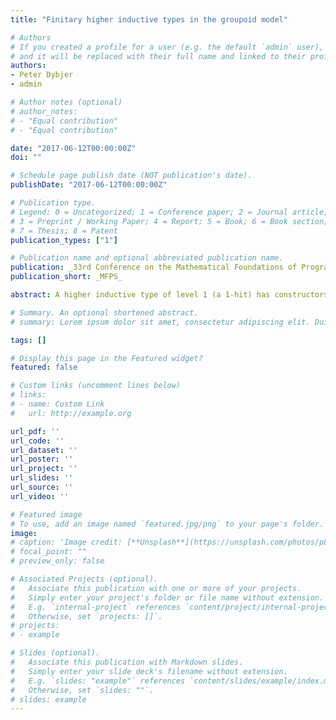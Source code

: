 ```yaml
---
title: "Finitary higher inductive types in the groupoid model"

# Authors
# If you created a profile for a user (e.g. the default `admin` user), write the username (folder name) here 
# and it will be replaced with their full name and linked to their profile.
authors:
- Peter Dybjer
- admin

# Author notes (optional)
# author_notes:
# - "Equal contribution"
# - "Equal contribution"

date: "2017-06-12T00:00:00Z"
doi: ""

# Schedule page publish date (NOT publication's date).
publishDate: "2017-06-12T00:00:00Z"

# Publication type.
# Legend: 0 = Uncategorized; 1 = Conference paper; 2 = Journal article;
# 3 = Preprint / Working Paper; 4 = Report; 5 = Book; 6 = Book section;
# 7 = Thesis; 8 = Patent
publication_types: ["1"]

# Publication name and optional abbreviated publication name.
publication: _33rd Conference on the Mathematical Foundations of Programming Semantics_
publication_short: _MFPS_

abstract: A higher inductive type of level 1 (a 1-hit) has constructors for points and paths only, whereas a higher inductive type of level 2 (a 2-hit) has constructors for surfaces too. We restrict attention to finitary higher inductive types and present general schemata for the types of their point, path, and surface constructors. We also derive the elimination and equality rules from the types of constructors for 1-hits and 2-hits. Moreover, we construct a groupoid model for dependent type theory with 2-hits and point out that we obtain a setoid model for dependent type theory with 1-hits by truncating the groupoid model.

# Summary. An optional shortened abstract.
# summary: Lorem ipsum dolor sit amet, consectetur adipiscing elit. Duis posuere tellus ac convallis placerat. Proin tincidunt magna sed ex sollicitudin condimentum.

tags: []

# Display this page in the Featured widget?
featured: false

# Custom links (uncomment lines below)
# links:
# - name: Custom Link
#   url: http://example.org

url_pdf: ''
url_code: ''
url_dataset: ''
url_poster: ''
url_project: ''
url_slides: ''
url_source: ''
url_video: ''

# Featured image
# To use, add an image named `featured.jpg/png` to your page's folder. 
image:
# caption: 'Image credit: [**Unsplash**](https://unsplash.com/photos/pLCdAaMFLTE)'
# focal_point: ""
# preview_only: false

# Associated Projects (optional).
#   Associate this publication with one or more of your projects.
#   Simply enter your project's folder or file name without extension.
#   E.g. `internal-project` references `content/project/internal-project/index.md`.
#   Otherwise, set `projects: []`.
# projects:
# - example

# Slides (optional).
#   Associate this publication with Markdown slides.
#   Simply enter your slide deck's filename without extension.
#   E.g. `slides: "example"` references `content/slides/example/index.md`.
#   Otherwise, set `slides: ""`.
# slides: example
---
```

